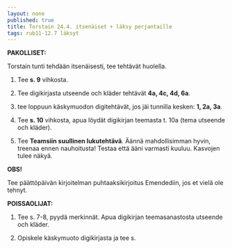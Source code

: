 ```yaml
---
layout: none
published: true
title: Torstain 24.4. itsenäiset + läksy perjantaille
tags: rub11-12.7 läksyt
---
```

**PAKOLLISET:**

Torstain tunti tehdään itsenäisesti, tee tehtävät huolella.

1. Tee **s. 9** vihkosta.

2. Tee digikirjasta utseende och kläder tehtävät **4a, 4c, 4d, 6a**.

3. tee loppuun käskymuodon digitehtävät, jos jäi tunnilla kesken: **1, 2a, 3a**.

4. Tee **s. 10** vihkosta, apua löydät digikirjan teemasta t. 10a (tema utseende och kläder).

5. Tee **Teamsiin suullinen lukutehtävä**. Äännä mahdollisimman hyvin, treenaa ennen nauhoitusta! Testaa että ääni varmasti kuuluu. Kasvojen tulee näkyä.

**OBS!**

Tee päättöpäivän kirjoitelman puhtaaksikirjoitus Emendediin, jos et vielä ole tehnyt.

**POISSAOLIJAT:**

1. Tee s. 7-8, pyydä merkinnät. Apua digikirjan teemasanastosta utseende och kläder.

2. Opiskele käskymuoto digikirjasta ja tee s. 